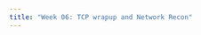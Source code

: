 ```yaml
---
title: "Week 06: TCP wrapup and Network Recon"
---
```


<!--
Jan 15
: **Lab 3 Released**{:.label .label-blue}
: [Lab 3]({{site.baseurl}}/docs/labs/lab3)
  : No question sheet necessary.

Jan 16
: Finish up [Session Hijacking]({{site.baseurl}}/docs/concepts/reverse_shell)
  : [Question sheet]({{site.baseurl}}/assets/concepts/revshell.pdf)

Jan 18
: Finish up [Network Recon]({{site.baseurl}}/docs/concepts/recon)
  : Submit code via gradescope

Jan 19
: Continue [Lab 3]({{site.baseurl}}/docs/labs/lab3)
  : Submit code via gradescope
-->
